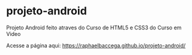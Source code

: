 # projeto-android
Projeto Android feito atraves do Curso de HTML5 e CSS3 do Curso em Video

Acesse a página aqui: https://raphaelbaccega.github.io/projeto-android/
